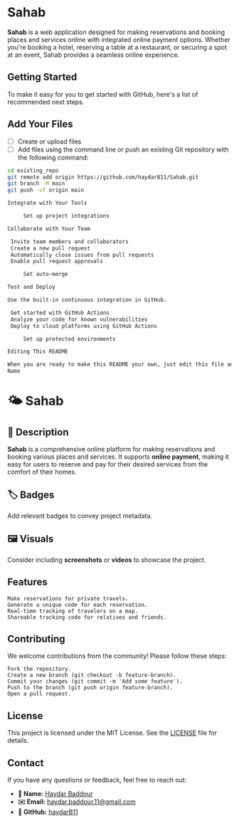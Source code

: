 # Sahab

**Sahab** is a web application designed for making reservations and booking places and services online with integrated online payment options. Whether you're booking a hotel, reserving a table at a restaurant, or securing a spot at an event, Sahab provides a seamless online experience.

## Getting Started

To make it easy for you to get started with GitHub, here's a list of recommended next steps.

## Add Your Files

- [ ] Create or upload files
- [ ] Add files using the command line or push an existing Git repository with the following command:

```sh
cd existing_repo
git remote add origin https://github.com/haydarB11/Sahab.git
git branch -M main
git push -uf origin main

Integrate with Your Tools

     Set up project integrations

Collaborate with Your Team

 Invite team members and collaborators
 Create a new pull request
 Automatically close issues from pull requests
 Enable pull request approvals

     Set auto-merge

Test and Deploy

Use the built-in continuous integration in GitHub.

 Get started with GitHub Actions
 Analyze your code for known vulnerabilities
 Deploy to cloud platforms using GitHub Actions

     Set up protected environments

Editing This README

When you are ready to make this README your own, just edit this file and structure it as you see fit.
Name

```

# 🌤️ Sahab

## 📝 Description

**Sahab** is a comprehensive online platform for making reservations and booking various places and services. It supports **online payment**, making it easy for users to reserve and pay for their desired services from the comfort of their homes.

## 🏷️ Badges

Add relevant badges to convey project metadata.

## 🖼️ Visuals

Consider including **screenshots** or **videos** to showcase the project.

## Features

    Make reservations for private travels.
    Generate a unique code for each reservation.
    Real-time tracking of travelers on a map.
    Shareable tracking code for relatives and friends.

## Contributing

We welcome contributions from the community! Please follow these steps:

    Fork the repository.
    Create a new branch (git checkout -b feature-branch).
    Commit your changes (git commit -m 'Add some feature').
    Push to the branch (git push origin feature-branch).
    Open a pull request.

## License

This project is licensed under the MIT License. See the [LICENSE](LICENSE) file for details.

## Contact

If you have any questions or feedback, feel free to reach out:

- **👤 Name:** [Haydar Baddour](mailto:haydar.baddour.11@gmail.com)
- **✉️ Email:** [haydar.baddour.11@gmail.com](mailto:haydar.baddour.11@gmail.com)
- **🐙 GitHub:** [haydarB11](https://github.com/haydarB11)
